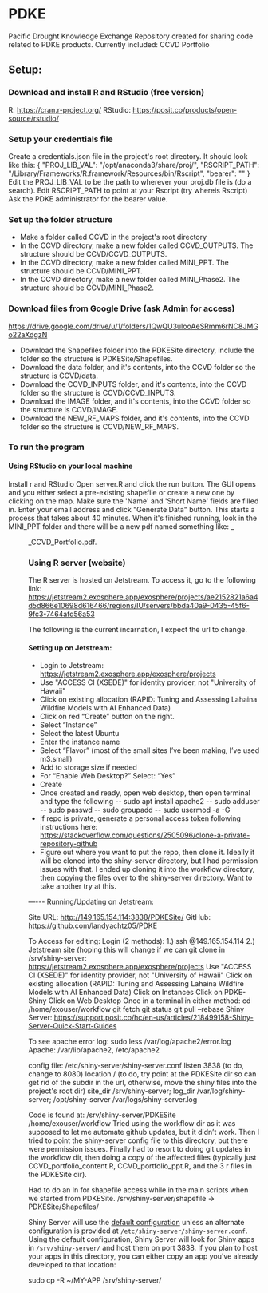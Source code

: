 # PDKE

Pacific Drought Knowledge Exchange
Repository created for sharing code related to PDKE products. Currently included:
CCVD Portfolio

## Setup:
### Download and install R and RStudio (free version)

R: https://cran.r-project.org/
RStudio: https://posit.co/products/open-source/rstudio/

### Setup your credentials file

Create a credentials.json file in the project's root directory.  It should look like this:
{
  "PROJ_LIB_VAL": "/opt/anaconda3/share/proj/",
  "RSCRIPT_PATH": "/Library/Frameworks/R.framework/Resources/bin/Rscript",
  "bearer": ""
}
Edit the PROJ_LIB_VAL to be the path to wherever your proj.db file is (do a search).
Edit RSCRIPT_PATH to point at your Rscript (try whereis Rscript)
Ask the PDKE administrator for the bearer value.

### Set up the folder structure

- Make a folder called CCVD in the project's root directory
- In the CCVD directory, make a new folder called CCVD_OUTPUTS.  The structure should be CCVD/CCVD_OUTPUTS.
- In the CCVD directory, make a new folder called MINI_PPT.  The structure should be CCVD/MINI_PPT.
- In the CCVD directory, make a new folder called MINI_Phase2.  The structure should be CCVD/MINI_Phase2.

### Download files from Google Drive (ask Admin for access)

https://drive.google.com/drive/u/1/folders/1QwQU3ulooAeSRmm6rNC8JMGo22aXdgzN
- Download the Shapefiles folder into the PDKESite directory, include the folder so the structure is PDKESite/Shapefiles.
- Download the data folder, and it's contents, into the CCVD folder so the structure is CCVD/data.
- Download the CCVD_INPUTS folder, and it's contents, into the CCVD folder so the structure is CCVD/CCVD_INPUTS.
- Download the IMAGE folder, and it's contents, into the CCVD folder so the structure is CCVD/IMAGE.
- Download the NEW_RF_MAPS folder, and it's contents, into the CCVD folder so the structure is CCVD/NEW_RF_MAPS.

### To run the program

#### Using RStudio on your local machine

Install r and RStudio
Open server.R and click the run button.  The GUI opens and you either select a pre-existing shapefile
or create a new one by clicking on the map.  Make sure the 'Name' and 'Short Name' fields 
are filled in.  Enter your email address and click "Generate Data" button.
This starts a process that takes about 40 minutes.  When it's finished running, look in the MINI_PPT
folder and there will be a new pdf named something like: <Name>_<YYYY>_<MM>_<DD>_CCVD_Portfolio.pdf.

### Using R server (website)

The R server is hosted on Jetstream.  To access it, go to the following link:
https://jetstream2.exosphere.app/exosphere/projects/ae2152821a6a4d5d866e10698d616466/regions/IU/servers/bbda40a9-0435-45f6-9fc3-7464afd56a53

The following is the current incarnation, I expect the url to change.

#### Setting up on Jetstream:

- Login to Jetstream: https://jetstream2.exosphere.app/exosphere/projects
- Use "ACCESS CI (XSEDE)" for identity provider, not "University of Hawaii"
- Click on existing allocation (RAPID: Tuning and Assessing Lahaina Wildfire Models with AI Enhanced Data)
- Click on red “Create” button on the right.
- Select “Instance”
- Select the latest Ubuntu
- Enter the instance name
- Select “Flavor” (most of the small sites I’ve been making, I’ve used m3.small)
- Add to storage size if needed
- For “Enable Web Desktop?” Select: “Yes”
- Create
- Once created and ready, open web desktop, then open terminal and type the following
-- sudo apt install apache2
-- sudo adduser <username>
-- sudo passwd <username>
-- sudo groupadd <groupname>
-- sudo usermod -a -G <groupname> <username>
- If repo is private, generate a personal access token following instructions here: https://stackoverflow.com/questions/2505096/clone-a-private-repository-github 
- Figure out where you want to put the repo, then clone it.  Ideally it will be cloned into the shiny-server directory, but I had permission issues with that.  I ended up cloning it into the workflow directory, then copying the files over to the shiny-server directory.  Want to take another try at this.

—---
Running/Updating on Jetstream:

Site URL: http://149.165.154.114:3838/PDKESite/ 
GitHub: https://github.com/landyachtz05/PDKE 

To Access for editing: 
Login (2 methods): 
1.) ssh <username>@149.165.154.114
2.) Jetstream site (hoping this will change if we can git clone in /srv/shiny-server:
https://jetstream2.exosphere.app/exosphere/projects
Use "ACCESS CI (XSEDE)" for identity provider, not "University of Hawaii"
Click on existing allocation (RAPID: Tuning and Assessing Lahaina Wildfire Models with AI Enhanced Data)
Click on Instances
Click on PDKE-Shiny
Click on Web Desktop
Once in a terminal in either method:
cd /home/exouser/workflow
git fetch
git status
git pull –rebase
Shiny Server: https://support.posit.co/hc/en-us/articles/218499158-Shiny-Server-Quick-Start-Guides 

To see apache error log:
sudo less /var/log/apache2/error.log
Apache: /var/lib/apache2, /etc/apache2

config file:
/etc/shiny-server/shiny-server.conf
listen 3838 (to do, change to 8080)
location / (to do, try point at the PDKESite dir so can get rid of the subdir in the url, otherwise, move the shiny files into the project's root dir)
site_dir /srv/shiny-server;
log_dir /var/log/shiny-server;
/opt/shiny-server
/var/logs/shiny-server.log

Code is found at:
/srv/shiny-server/PDKESite
/home/exouser/workflow
Tried using the workflow dir as it was supposed to let me automate github updates, but it didn’t work.  Then I tried to point the shiny-server config file to this directory, but there were permission issues.  Finally had to resort to doing git updates in the workflow dir, then doing a copy of the affected files (typically just CCVD_portfolio_content.R, CCVD_portfolio_ppt.R, and the 3 r files in the PDKESite dir).

Had to do an ln for shapefile access while in the main scripts when we started from PDKESite.
/srv/shiny-server/shapefile -> PDKESite/Shapefiles/

Shiny Server will use the [default configuration](https://github.com/rstudio/shiny-server/blob/master/config/default.config) unless an alternate configuration is provided at `/etc/shiny-server/shiny-server.conf`. Using the default configuration, Shiny Server will look for Shiny apps in `/srv/shiny-server/` and host them on port 3838. If you plan to host your apps in this directory, you can either copy an app you've already developed to that location:

sudo cp -R ~/MY-APP /srv/shiny-server/







